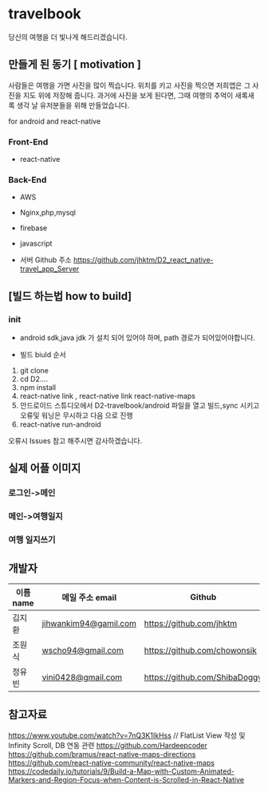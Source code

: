 # travelbook
당신의 여행을 더 빛나게 해드리겠습니다.



## 만들게 된 동기 [ motivation ]

사람들은 여행을 가면 사진을 많이 찍습니다.
위치를 키고 사진을 찍으면 저희앱은 그 사진을 지도 위에 저장해 줍니다.
과거에 사진을 보게 된다면, 그때 여행의 추억이 새록새록 생각 날 유저분들을 위해 만들었습니다.

for android and react-native

### Front-End
* react-native

### Back-End
* AWS
* Nginx,php,mysql
* firebase
* javascript

* 서버 Github 주소
https://github.com/jhktm/D2_react_native-travel_app_Server


## [빌드 하는법 how to build] 


### init 
* android sdk,java jdk 가 설치 되어 있어야 하며, path 경로가 되어있어야합니다.

* 빌드 biuld 순서 
1. git clone 
2. cd D2....
3. npm install 
4. react-native link , react-native link react-native-maps
5. 안드로이드 스튜디오에서 D2-travelbook/android 파일을 열고 빌드,sync 시키고 오류및 워닝은 무시하고 다음 으로 진행
6. react-native run-android

오류시 Issues 참고 해주시면 감사하겠습니다.

## 실제 어플 이미지

### 로그인->메인

### 메인->여행일지

### 여행 일지쓰기


## 개발자

| 이름 name  | 메일 주소 email |Github |
| ------------- | ------------- | ------------- |
| 김지환  | jihwankim94@gamil.com  |https://github.com/jhktm  |
| 조원식  | wscho94@gmail.com  |https://github.com/chowonsik  |
| 정유빈  | vini0428@gmail.com  |https://github.com/ShibaDoggy  |


## 참고자료
https://www.youtube.com/watch?v=7nQ3K1IkHss  // FlatList View 작성 및 Infinity Scroll, DB 연동 관련
https://github.com/Hardeepcoder
https://github.com/bramus/react-native-maps-directions
https://github.com/react-native-community/react-native-maps
https://codedaily.io/tutorials/9/Build-a-Map-with-Custom-Animated-Markers-and-Region-Focus-when-Content-is-Scrolled-in-React-Native

